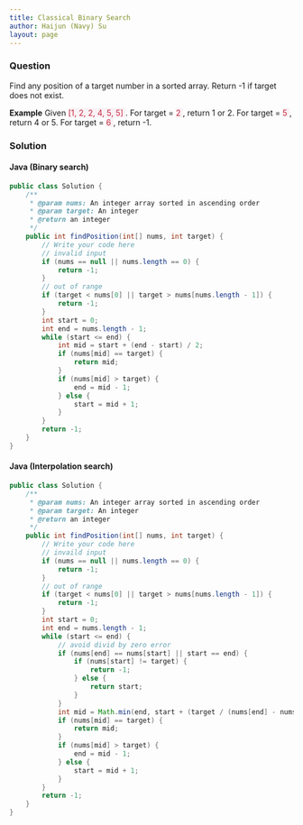 ```yaml
---
title: Classical Binary Search
author: Haijun (Navy) Su
layout: page
---
```

### Question
Find any position of a target number in a sorted array. Return -1 if target does not exist.

**Example**
Given <font style="color: #C72541; background: #F9F2F4;">[1, 2, 2, 4, 5, 5] </font>.
For target = <font style="color: #C72541; background: #F9F2F4;"> 2 </font>, return 1 or 2.
For target = <font style="color: #C72541; background: #F9F2F4;"> 5 </font>, return 4 or 5.
For target = <font style="color: #C72541; background: #F9F2F4;"> 6 </font>, return -1.

### Solution
#### Java (Binary search)
~~~ java
public class Solution {
    /**
     * @param nums: An integer array sorted in ascending order
     * @param target: An integer
     * @return an integer
     */
    public int findPosition(int[] nums, int target) {
        // Write your code here
        // invalid input
        if (nums == null || nums.length == 0) {
            return -1;
        }
        // out of range
        if (target < nums[0] || target > nums[nums.length - 1]) {
            return -1;
        }
        int start = 0;
        int end = nums.length - 1;
        while (start <= end) {
            int mid = start + (end - start) / 2;
            if (nums[mid] == target) {
                return mid;
            }
            if (nums[mid] > target) {
                end = mid - 1;
            } else {
                start = mid + 1;
            }
        }
        return -1;
    }
}
~~~

#### Java (Interpolation search)
~~~ java
public class Solution {
    /**
     * @param nums: An integer array sorted in ascending order
     * @param target: An integer
     * @return an integer
     */
    public int findPosition(int[] nums, int target) {
        // Write your code here
        // invaild input
        if (nums == null || nums.length == 0) {
            return -1;
        }
        // out of range
        if (target < nums[0] || target > nums[nums.length - 1]) {
            return -1;
        }
        int start = 0;
        int end = nums.length - 1;
        while (start <= end) {
            // avoid divid by zero error
            if (nums[end] == nums[start] || start == end) {
                if (nums[start] != target) {
                    return -1;
                } else {
                    return start;
                }
            }
            int mid = Math.min(end, start + (target / (nums[end] - nums[start])) / (end - start));
            if (nums[mid] == target) {
                return mid;
            }
            if (nums[mid] > target) {
                end = mid - 1;
            } else {
                start = mid + 1;
            }
        }
        return -1;
    }
}
~~~
